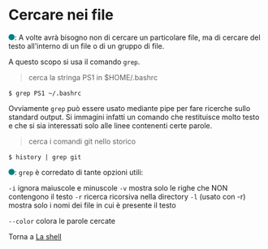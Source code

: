 # Cercare nei file

![](../../images/people/tess.png): A volte avrà bisogno non di cercare un particolare
file, ma di cercare del testo all'interno di un file o di un gruppo di file.

A questo scopo si usa il comando `grep`.

> cerca la stringa PS1 in $HOME/.bashrc

```
$ grep PS1 ~/.bashrc
```

Ovviamente `grep` può essere usato mediante pipe per
fare ricerche sullo standard output. Si immagini infatti
un comando che restituisce molto testo e che si sia
interessati solo alle linee contenenti certe parole.

> cerca i comandi git nello storico

```
$ history | grep git
```

![](../../images/people/tess.png): `grep` è corredato di tante opzioni utili:

`-i`    ignora maiuscole e minuscole
`-v`    mostra solo le righe che NON contengono il testo
`-r`    ricerca ricorsiva nella directory
`-l`    (usato con -r) mostra solo i nomi dei file in cui è presente il testo

`--color`   colora le parole cercate

Torna a [La shell](../summary.md)
